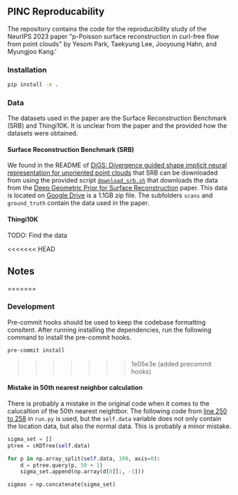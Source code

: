 ## PINC Reproducability

The repository contains the code for the reproducibility study of the NeurIPS 2023 paper "p-Poisson surface reconstruction in curl-free flow from point clouds" by Yesom Park, Taekyung Lee, Jooyoung Hahn, and Myungjoo Kang.'

### Installation

```bash
pip install -e .
```

### Data

The datasets used in the paper are the Surface Reconstruction Benchmark (SRB) and Thingi10K. It is unclear from the paper and the provided how the datasets were obtained.

#### Surface Reconstruction Benchmark (SRB)
We found in the README of [DiGS: Divergence guided shape implicit neural representation for unoriented point clouds](https://github.com/Chumbyte/DiGS) that SRB can be downloaded from using the provided script [`download_srb.sh`](https://github.com/Chumbyte/DiGS/blob/main/data/scripts/download_srb.sh) that downloads the data from the [Deep Geometric Prior for Surface Reconstruction](https://github.com/fwilliams/deep-geometric-prior) paper. This data is located on [Google Drive](https://drive.google.com/file/d/17Elfc1TTRzIQJhaNu5m7SckBH_mdjYSe/view) is a 1.1GB zip file. The subfolders `scans` and `ground_truth` contain the data used in the paper.

#### Thingi10K

TODO: Find the data

<<<<<<< HEAD
## Notes
=======
### Development
Pre-commit hooks should be used to keep the codebase formatting consitent. After running installing the dependencies, run the following command to install the pre-commit hooks.

```bash
pre-commit install
```
>>>>>>> 1e05e3e (added precommit hooks)

#### Mistake in 50th nearest neighbor calculation

There is probably a mistake in the original code when it comes to the calucaltion of the 50th nearest neightbor.
The following code from [line 250 to 258]() in `run.py` is used, but the `self.data` variable
does not only contain the location data, but also the normal data. This is probably a minor mistake.

```python
sigma_set = []
ptree = cKDTree(self.data)

for p in np.array_split(self.data, 100, axis=0):
    d = ptree.query(p, 50 + 1)
    sigma_set.append(np.array(d[0][:, -1]))

sigmas = np.concatenate(sigma_set)
```